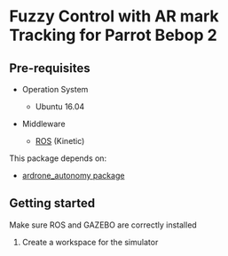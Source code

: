 # Fuzzy Control with AR mark Tracking for Parrot Bebop 2

## Pre-requisites
* Operation System
  * Ubuntu 16.04
  
* Middleware 
  * [ROS](http://wiki.ros.org/kinetic/Installation/Ubuntu) (Kinetic)

This package depends on:
* [ardrone_autonomy package](https://github.com/AutonomyLab/ardrone_autonomy)

## Getting started

Make sure ROS and GAZEBO are correctly installed

1. Create a workspace for the simulator
